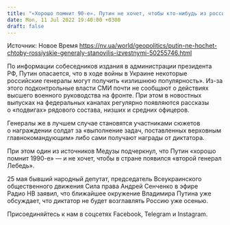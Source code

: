 ```yaml
---
title: "«Хорошо помнит 90-е». Путин не хочет, чтобы кто-нибудь из российских генералов получил известность на фоне войны в Украине — Медуза"
date: Mon, 11 Jul 2022 19:40:00 +0300
draft: false
---
```

Источник: Новое Время https://nv.ua/world/geopolitics/putin-ne-hochet-chtoby-rossiyskie-generaly-stanovilis-izvestnymi-50255746.html


 По информации собеседников издания в администрации президента РФ, Путин опасается, что в ходе войны в Украине некоторые российские генералы могут получить «излишнюю популярность». Из-за этого подконтрольные власти СМИ почти не сообщают о действиях высшего военного руководства на фронте. При этом в новостных выпусках на федеральных каналах регулярно появляются рассказы о «подвигах» рядового состава, низших и средних офицеров.

Генералы же в лучшем случае становятся участниками сюжетов о награждении солдат за «выполнение задач, поставленных верховным главнокомандующим» либо сами получают награды от диктатора.

При этом один из источников Медузы подчеркнул, что Путин «хорошо помнит 1990-е» — и не хочет, чтобы в стране появился «второй генерал Лебедь».

 25 мая бывший народный депутат, председатель Всеукраинского общественного движения Сила права Андрей Сенченко в эфире Радио НВ заявил, что ближайшее окружение Владимира Путина уже обсуждает, что диктатор не будет возглавлять Россию уже осенью.

Присоединяйтесь к нам в соцсетях Facebook, Telegram и Instagram.

